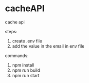 # cacheAPI

cache api

steps:

1. create .env file
2. add the value in the email in env file

commands:

1. npm install
2. npm run build
3. npm run start
